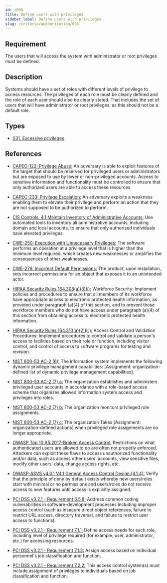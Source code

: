 ```yaml
---
id: r095
title: Define users with privileges
sidebar_label: Define users with privileges
slug: /criteria/authorization/095
---
```


## Requirement

The users that will access the system
with administrator or root privileges
must be defined.

## Description

Systems should have a set of roles
with different levels of privilege
to access resources.
The privileges of each role must be clearly defined
and the role of each user
should also be clearly stated.
That includes the set of users
that will have administrator
or root privileges,
as this should not be a default role.

## Types

- [031. Excessive privileges](/types/031)

## References

- [CAPEC-122: Privilege Abuse:](http://capec.mitre.org/data/definitions/122.html)
An adversary is able to exploit features of the target
that should be reserved
for privileged users or administrators
but are exposed to use by lower
or non-privileged accounts.
Access to sensitive information
and functionality must be controlled
to ensure that only authorized users
are able to access these resources.

- [CAPEC-233: Privilege Escalation:](http://capec.mitre.org/data/definitions/233.html)
An adversary exploits a weakness
enabling them to elevate their privilege
and perform an action
that they are not supposed to be
authorized to perform.

- [CIS Controls. 4.1 Maintain Inventory of Administrative Accounts:](https://www.cisecurity.org/controls/)
Use automated tools to inventory
all administrative accounts,
including domain and local accounts,
to ensure that only authorized individuals
have elevated privileges.

- [CWE-250: Execution with Unnecessary Privileges:](https://cwe.mitre.org/data/definitions/250.html)
The software performs an operation
at a privilege level that is higher
than the minimum level required,
which creates new weaknesses
or amplifies the consequences
of other weaknesses.

- [CWE-276: Incorrect Default Permissions:](https://cwe.mitre.org/data/definitions/276.html)
The product, upon installation,
sets incorrect permissions for an object
that exposes it
to an unintended actor.

- [HIPAA Security Rules 164.308(a)(3)(i):](https://www.law.cornell.edu/cfr/text/45/164.308)
Workforce Security:
Implement policies and procedures
to ensure that all members of its workforce
have appropriate access
to electronic protected health information,
as provided under paragraph (a)(4) of this section,
and to prevent those workforce members
who do not have access
under paragraph (a)(4) of this section
from obtaining access
to electronic protected health information.

- [HIPAA Security Rules 164.310(a)(2)(iii):](https://www.law.cornell.edu/cfr/text/45/164.310)
Access Control and Validation Procedures:
Implement procedures to control and validate
a person's access to facilities
based on their role or function,
including visitor control,
and control of access to software programs
for testing and revision.

- [NIST 800-53 AC-2 (6):](https://nvd.nist.gov/800-53/Rev4/control/AC-2)
The information system implements
the following dynamic
privilege management capabilities:
[Assignment: organization-defined list
of dynamic privilege management capabilities].

- [NIST 800-53 AC-2 (7) a:](https://nvd.nist.gov/800-53/Rev4/control/AC-2)
The organization establishes and administers
privileged user accounts
in accordance with a role-based access scheme
that organizes allowed information system access
and privileges into roles.

- [NIST 800-53 AC-2 (7) b:](https://nvd.nist.gov/800-53/Rev4/control/AC-2)
The organization monitors privileged role assignments.

- [NIST 800-53 AC-2 (7) c:](https://nvd.nist.gov/800-53/Rev4/control/AC-2)
The organization Takes [Assignment: organization-defined actions]
when privileged role assignments
are no longer appropriate.

- [OWASP Top 10 A5:2017-Broken Access Control:](https://owasp.org/www-project-top-ten/OWASP_Top_Ten_2017/Top_10-2017_A5-Broken_Access_Control)
Restrictions on what authenticated users
are allowed to do
are often not properly enforced.
Attackers can exploit these flaws
to access unauthorized functionality
and/or data,
such as access other users' accounts,
view sensitive files,
modify other users' data,
change access rights, etc.

- [OWASP-ASVS v4.0.1 V4.1 General Access Control Design.(4.1.4):](https://owasp.org/www-project-application-security-verification-standard/)
Verify that the principle of deny by default exists
whereby new users/roles start with minimal
or no permissions and users/roles
do not receive access to new features
until access is explicitly assigned.

- [PCI DSS v3.2.1 - Requirement 6.5.8:](https://www.pcisecuritystandards.org/documents/PCI_DSS_v3-2-1.pdf)
Address common coding vulnerabilities
in software-development processes
including improper access control
(such as insecure direct object references,
failure to restrict URL access,
directory traversal,
and failure to restrict user access
to functions).

- [PCI DSS v3.2.1 - Requirement 7.1.1:](https://www.pcisecuritystandards.org/documents/PCI_DSS_v3-2-1.pdf)
Define access needs for each role,
including level of privilege required
(for example, user, administrator, etc.)
for accessing resources.

- [PCI DSS v3.2.1 - Requirement 7.1.3:](https://www.pcisecuritystandards.org/documents/PCI_DSS_v3-2-1.pdf)
Assign access based on
individual personnel's job classification and function.

- [PCI DSS v3.2.1 - Requirement 7.2.2:](https://www.pcisecuritystandards.org/documents/PCI_DSS_v3-2-1.pdf)
This access control system(s)
must include assignment of privileges
to individuals based on job classification
and function.
